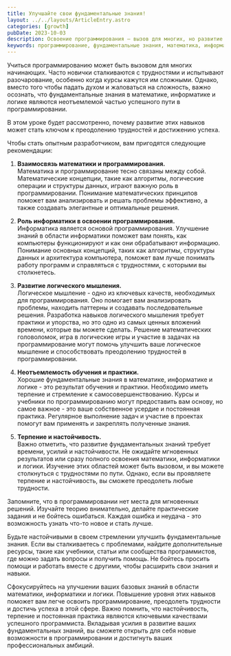```yaml
---
title: Улучшайте свои фундаментальные знания!
layout: ../../layouts/ArticleEntry.astro
categories: [growth]
pubDate: 2023-10-03
description: Освоение программирования – вызов для многих, но развитие фундаментальных знаний в математике, информатике и логике становится ключом к успешной карьере. Практика, терпение и настойчивость в учебе помогут вам преодолеть трудности и стать опытным разработчиком.
keywords: программирование, фундаментальные знания, математика, информатика, логика, разработчик, разработка
---
```


Учиться программированию может быть вызовом для многих начинающих. Часто новички сталкиваются с трудностями и испытывают разочарование, особенно когда курсы кажутся им сложными. Однако, вместо того чтобы падать духом и жаловаться на сложность, важно осознать, что фундаментальные знания в математике, информатике и логике являются неотъемлемой частью успешного пути в программировании.

В этом уроке будет рассмотренно, почему развитие этих навыков может стать ключом к преодолению трудностей и достижению успеха.

Чтобы стать опытным разработчиком, вам пригодятся следующие рекомендации:

1. **Взаимосвязь математики и программирования.**  
Математика и программирование тесно связаны между собой. Математические концепции, такие как алгоритмы, логические операции и структуры данных, играют важную роль в программировании. Понимание математических принципов поможет вам анализировать и решать проблемы эффективно, а также создавать элегантные и оптимальные решения.

2. **Роль информатики в освоении программирования.**  
Информатика является основой программирования. Улучшение знаний в области информатики поможет вам понять, как компьютеры функционируют и как они обрабатывают информацию. Понимание основных концепций, таких как алгоритмы, структуры данных и архитектура компьютера, поможет вам лучше понимать работу программ и справляться с трудностями, с которыми вы столкнетесь.

3. **Развитие логического мышления.**  
Логическое мышление - одно из ключевых качеств, необходимых для программирования. Оно помогает вам анализировать проблемы, находить паттерны и создавать последовательные решения. Разработка навыков логического мышления требует практики и упорства, но это одно из самых ценных вложений времени, которые вы можете сделать. Решение математических головоломок, игра в логические игры и участие в задачах на программирование могут помочь улучшить ваше логическое мышление и способствовать преодолению трудностей в программировании.

4. **Неотъемлемость обучения и практики.**  
Хорошие фундаментальные знания в математике, информатике и логике - это результат обучения и практики. Необходимо иметь терпение и стремление к самосовершенствованию. Курсы и учебники по программированию могут предоставить вам основу, но самое важное - это ваше собственное усердие и постоянная практика. Регулярное выполнение задач и участие в проектах помогут вам применять и закреплять полученные знания.

5. **Терпение и настойчивость.**  
Важно отметить, что развитие фундаментальных знаний требует времени, усилий и настойчивости. Не ожидайте мгновенных результатов или сразу полного освоения математики, информатики и логики. Изучение этих областей может быть вызовом, и вы можете столкнуться с трудностями по пути. Однако, если вы проявляете терпение и настойчивость, вы сможете преодолеть любые трудности.

Запомните, что в программировании нет места для мгновенных решений. Изучайте теорию внимательно, делайте практические задания и не бойтесь ошибаться. Каждая ошибка и неудача - это возможность узнать что-то новое и стать лучше.

Будьте настойчивыми в своем стремлении улучшить фундаментальные знания. Если вы сталкиваетесь с проблемами, найдите дополнительные ресурсы, такие как учебники, статьи или сообщества программистов, где можно задать вопросы и получить помощь. Не бойтесь просить помощи и работать вместе с другими, чтобы расширить свои знания и навыки.

Сфокусируйтесь на улучшении ваших базовых знаний в области математики, информатики и логики. Повышение уровня этих навыков поможет вам легче освоить программирование, преодолеть трудности и достичь успеха в этой сфере. Важно помнить, что настойчивость, терпение и постоянная практика являются ключевыми качествами успешного программиста. Вкладывая усилия в развитие ваших фундаментальных знаний, вы сможете открыть для себя новые возможности в программировании и достигнуть ваших профессиональных амбиций. 